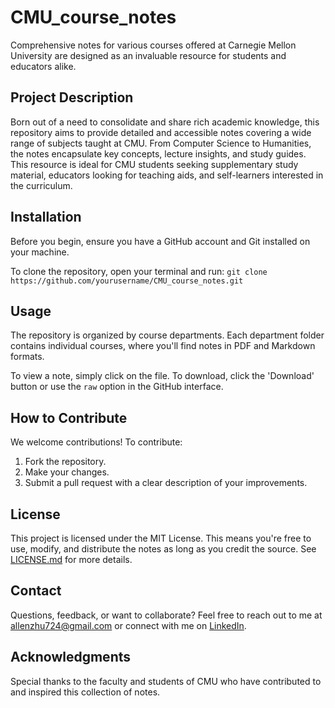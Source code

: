# CMU_course_notes

Comprehensive notes for various courses offered at Carnegie Mellon University are designed as an invaluable resource for students and educators alike.

## Project Description

Born out of a need to consolidate and share rich academic knowledge, this repository aims to provide detailed and accessible notes covering a wide range of subjects taught at CMU. From Computer Science to Humanities, the notes encapsulate key concepts, lecture insights, and study guides. This resource is ideal for CMU students seeking supplementary study material, educators looking for teaching aids, and self-learners interested in the curriculum.

## Installation

Before you begin, ensure you have a GitHub account and Git installed on your machine.

To clone the repository, open your terminal and run:
`git clone https://github.com/yourusername/CMU_course_notes.git`

## Usage

The repository is organized by course departments. Each department folder contains individual courses, where you'll find notes in PDF and Markdown formats.

To view a note, simply click on the file. To download, click the 'Download' button or use the `raw` option in the GitHub interface.

## How to Contribute

We welcome contributions! To contribute:
1. Fork the repository.
2. Make your changes.
3. Submit a pull request with a clear description of your improvements.

## License

This project is licensed under the MIT License. This means you're free to use, modify, and distribute the notes as long as you credit the source. See [LICENSE.md](LINK) for more details.

## Contact

Questions, feedback, or want to collaborate? Feel free to reach out to me at allenzhu724@gmail.com or connect with me on [LinkedIn](https://www.linkedin.com/in/allenjwzhu724/).

## Acknowledgments

Special thanks to the faculty and students of CMU who have contributed to and inspired this collection of notes.

